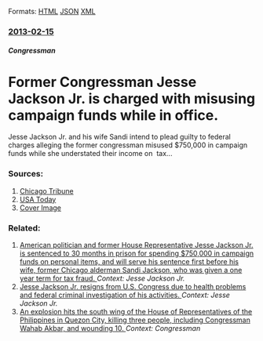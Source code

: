 
Formats: [HTML](/news/2013/02/15/former-congressman-jesse-jackson-jr-is-charged-with-misusing-campaign-funds-while-in-office.html)  [JSON](/news/2013/02/15/former-congressman-jesse-jackson-jr-is-charged-with-misusing-campaign-funds-while-in-office.json)  [XML](/news/2013/02/15/former-congressman-jesse-jackson-jr-is-charged-with-misusing-campaign-funds-while-in-office.xml)  

### [2013-02-15](/news/2013/02/15/index.md)

##### Congressman
# Former Congressman Jesse Jackson Jr. is charged with misusing campaign funds while in office. 

Jesse Jackson Jr. and his wife Sandi intend to plead guilty to federal charges alleging the former congressman misused $750,000 in campaign funds while she understated their income on&nbsp; tax...


### Sources:

1. [Chicago Tribune](http://www.chicagotribune.com/news/local/breaking/chi-jackson-charges-20130215,0,319725.story)
2. [USA Today](https://www.usatoday.com/story/news/nation/2013/02/15/jesse-jackson-jr-guilty-investigation/1909149/)
2. [Cover Image](http://www.trbimg.com/img-511e4a19/turbine/chi-jesse-jackson-jr-interview-20130215/600/600x447)

### Related:

1. [American politician and former House Representative Jesse Jackson Jr. is sentenced to 30 months in prison for spending $750,000 in campaign funds on personal items, and will serve his sentence first before his wife, former Chicago alderman Sandi Jackson, who was given a one year term for tax fraud. ](/news/2013/08/13/american-politician-and-former-house-representative-jesse-jackson-jr-is-sentenced-to-30-months-in-prison-for-spending-750-000-in-campaign.md) _Context: Jesse Jackson Jr._
2. [Jesse Jackson Jr. resigns from U.S. Congress due to health problems and federal criminal investigation of his activities. ](/news/2012/11/21/jesse-jackson-jr-resigns-from-u-s-congress-due-to-health-problems-and-federal-criminal-investigation-of-his-activities.md) _Context: Jesse Jackson Jr._
3. [ An explosion hits the south wing of the House of Representatives of the Philippines in Quezon City, killing three people, including Congressman Wahab Akbar, and wounding 10. ](/news/2007/11/13/an-explosion-hits-the-south-wing-of-the-house-of-representatives-of-the-philippines-in-quezon-city-killing-three-people-including-congres.md) _Context: Congressman_
